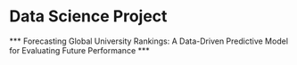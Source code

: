 # Data Science Project 

*** Forecasting Global University Rankings: A Data-Driven Predictive Model for Evaluating Future Performance ***
